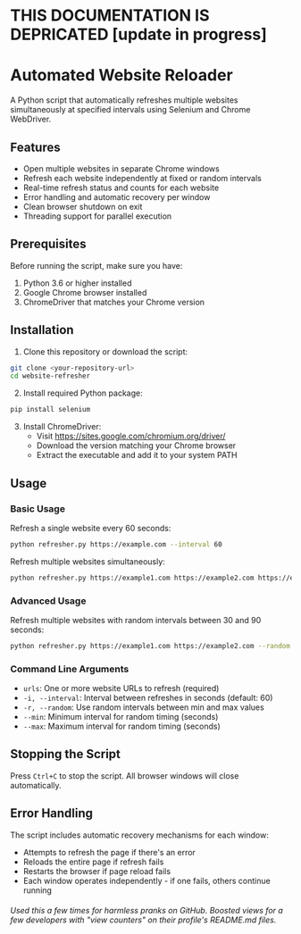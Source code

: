 # THIS DOCUMENTATION IS DEPRICATED [update in progress]

# Automated Website Reloader

A Python script that automatically refreshes multiple websites simultaneously at specified intervals using Selenium and Chrome WebDriver.

## Features

- Open multiple websites in separate Chrome windows
- Refresh each website independently at fixed or random intervals
- Real-time refresh status and counts for each website
- Error handling and automatic recovery per window
- Clean browser shutdown on exit
- Threading support for parallel execution

## Prerequisites

Before running the script, make sure you have:

1. Python 3.6 or higher installed
2. Google Chrome browser installed
3. ChromeDriver that matches your Chrome version

## Installation

1. Clone this repository or download the script:
```bash
git clone <your-repository-url>
cd website-refresher
```

2. Install required Python package:
```bash
pip install selenium
```

3. Install ChromeDriver:
   - Visit https://sites.google.com/chromium.org/driver/
   - Download the version matching your Chrome browser
   - Extract the executable and add it to your system PATH

## Usage

### Basic Usage

Refresh a single website every 60 seconds:
```bash
python refresher.py https://example.com --interval 60
```

Refresh multiple websites simultaneously:
```bash
python refresher.py https://example1.com https://example2.com https://example3.com --interval 60
```

### Advanced Usage

Refresh multiple websites with random intervals between 30 and 90 seconds:
```bash
python refresher.py https://example1.com https://example2.com --random --min 30 --max 90
```

### Command Line Arguments

- `urls`: One or more website URLs to refresh (required)
- `-i, --interval`: Interval between refreshes in seconds (default: 60)
- `-r, --random`: Use random intervals between min and max values
- `--min`: Minimum interval for random timing (seconds)
- `--max`: Maximum interval for random timing (seconds)

## Stopping the Script

Press `Ctrl+C` to stop the script. All browser windows will close automatically.

## Error Handling

The script includes automatic recovery mechanisms for each window:
- Attempts to refresh the page if there's an error
- Reloads the entire page if refresh fails
- Restarts the browser if page reload fails
- Each window operates independently - if one fails, others continue running

###### Used this a few times for harmless pranks on GitHub. Boosted views for a few developers with "view counters" on their profile's README.md files.
